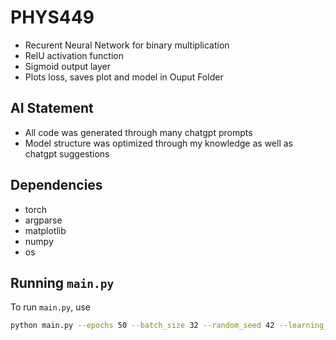 # PHYS449
- Recurent Neural Network for binary multiplication
- RelU activation function
- Sigmoid output layer
- Plots loss, saves plot and model in Ouput Folder

## AI Statement
- All code was generated through many chatgpt prompts
- Model structure was optimized through my knowledge as well as chatgpt suggestions
  
## Dependencies

- torch
- argparse
- matplotlib
- numpy
- os

## Running `main.py`

To run `main.py`, use

```sh
python main.py --epochs 50 --batch_size 32 --random_seed 42 --learning_rate 0.0001 --training_size 8000 --test_size 2000
```
